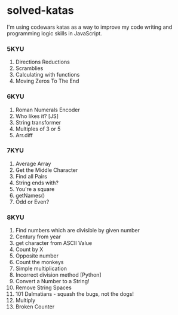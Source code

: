 # solved-katas
I'm using codewars katas as a way to improve my code writing and programming logic skills in JavaScript. 

### 5KYU
1. Directions Reductions
2. Scramblies
3. Calculating with functions
4. Moving Zeros To The End

### 6KYU
1. Roman Numerals Encoder
2. Who likes it? [JS]
3. String transformer
4. Multiples of 3 or 5
5. Arr.diff


### 7KYU
1. Average Array
2. Get the Middle Character
3. Find all Pairs
4. String ends with?
5. You're a square
6. getNames()
7. Odd or Even?

### 8KYU
1. Find numbers which are divisible by given number
2. Century from year
3. get character from ASCII Value
4. Count by X
5. Opposite number
6. Count the monkeys
7. Simple multiplication
8. Incorrect division method [Python]
9. Convert a Number to a String!
10. Remove String Spaces
11. 101 Dalmatians - squash the bugs, not the dogs!
12. Multiply
13. Broken Counter




